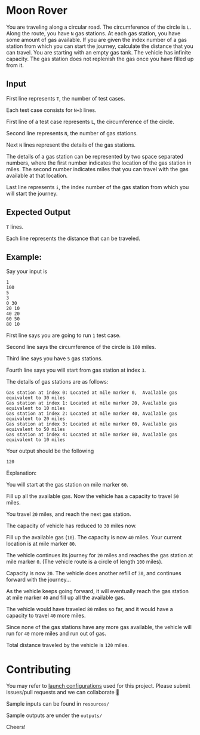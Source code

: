 # Moon Rover

You are traveling along a circular road. The circumference of the circle is `L`. Along the route, you have `N` gas stations. At each gas station, you have some amount of gas available. If you are given the index number of a gas station from which you can start the journey, calculate the distance that you can travel. You are starting with an empty gas tank. The vehicle has infinite capacity. The gas station does not replenish the gas once you have filled up from it.

## Input

First line represents `T`, the number of test cases.

Each test case consists for `N+3` lines.

First line of a test case represents `L`, the circumference of the circle.

Second line represents `N`, the number of gas stations.

Next `N` lines represent the details of the gas stations. 

The details of a gas station can be represented by two space separated numbers, where the first number indicates the location of the gas station in miles. The second number indicates miles that you can travel with the gas available at that location.

Last line represents `i`, the index number of the gas station from which you will start the journey.

## Expected Output

`T` lines.

Each line represents the distance that can be traveled.

## Example:

Say your input is
```
1
100
5
3
0 30
20 10
40 20
60 50
80 10
```
First line says you are going to run `1` test case.

Second line says the circumference of the circle is `100` miles.

Third line says you have `5` gas stations.

Fourth line says you will start from gas station at index `3`.

The details of gas stations are as follows:
```
Gas station at index 0: Located at mile marker 0,  Available gas equivalent to 30 miles
Gas station at index 1: Located at mile marker 20, Available gas equivalent to 10 miles
Gas station at index 2: Located at mile marker 40, Available gas equivalent to 20 miles
Gas station at index 3: Located at mile marker 60, Available gas equivalent to 50 miles
Gas station at index 4: Located at mile marker 80, Available gas equivalent to 10 miles
```

Your output should be the following
```
120
```

Explanation:

You will start at the gas station on mile marker `60`. 

Fill up all the available gas. Now the vehicle has a capacity to travel `50` miles.

You travel `20` miles, and reach the next gas station. 

The capacity of vehicle has reduced to `30` miles now.

Fill up the available gas (`10`). The capacity is now `40` miles. Your current location is at mile marker `80`. 

The vehicle continues its journey for `20` miles and reaches the gas station at mile marker `0`. (The vehicle route is a circle of length `100` miles).

Capacity is now `20`. The vehicle does another refill of `30`, and continues forward with the journey...

As the vehicle keeps going forward, it will eventually reach the gas station at mile marker `40` and fill up all the available gas.

The vehicle would have traveled `80` miles so far, and it would have a capacity to travel `40` more miles.

Since none of the gas stations have any more gas available, the vehicle will run for `40` more miles and run out of gas.

Total distance traveled by the vehicle is `120` miles.


# Contributing

You may refer to [launch configurations](docs/Launch.md) used for this project. Please submit issues/pull requests and we can collaborate :slightly_smiling_face:

Sample inputs can be found in `resources/`

Sample outputs are under the `outputs/`

Cheers!
